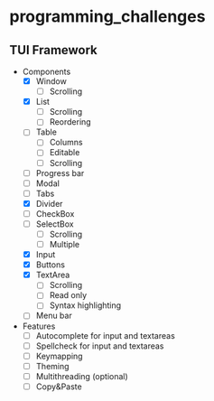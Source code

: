 # programming_challenges
## TUI Framework
 - Components
   - [x] Window
     - [ ] Scrolling
   - [x] List
     - [ ] Scrolling
     - [ ] Reordering
   - [ ] Table
     - [ ] Columns
     - [ ] Editable
     - [ ] Scrolling
   - [ ] Progress bar
   - [ ] Modal
   - [ ] Tabs
   - [x] Divider
   - [ ] CheckBox
   - [ ] SelectBox
      - [ ] Scrolling
      - [ ] Multiple
   - [x] Input
   - [x] Buttons
   - [x] TextArea
      - [ ] Scrolling
      - [ ] Read only
      - [ ] Syntax highlighting
   - [ ] Menu bar
 - Features
   - [ ] Autocomplete for input and textareas
   - [ ] Spellcheck for input and textareas
   - [ ] Keymapping
   - [ ] Theming
   - [ ] Multithreading (optional)
   - [ ] Copy&Paste
